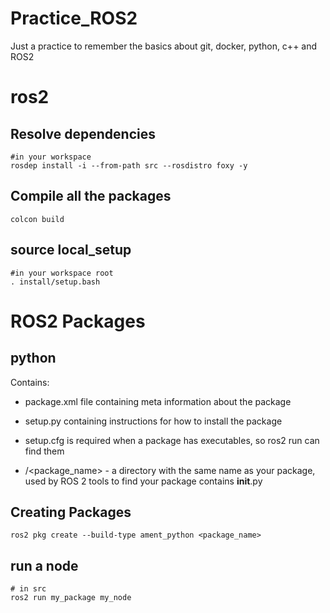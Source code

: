 # Practice_ROS2
Just a practice to remember the basics about git, docker, python, c++ and ROS2


# ros2

## Resolve dependencies
```
#in your workspace
rosdep install -i --from-path src --rosdistro foxy -y
```

## Compile all the packages
```
colcon build
```
## source local_setup
```
#in your workspace root
. install/setup.bash
```

# ROS2 Packages

## python
Contains:

- package.xml file containing meta information about the package

- setup.py containing instructions for how to install the package

- setup.cfg is required when a package has executables, so ros2 run can find them

- /<package_name> - a directory with the same name as your package, used by ROS 2 tools to find your package contains __init__.py

## Creating Packages
```
ros2 pkg create --build-type ament_python <package_name>
```

## run a node
```
# in src
ros2 run my_package my_node
```
